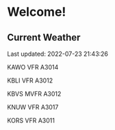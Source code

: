 # Welcome!

## Current Weather

Last updated: 2022-07-23 21:43:26

KAWO VFR A3014

KBLI VFR A3012

KBVS MVFR A3012

KNUW VFR A3017

KORS VFR A3011


